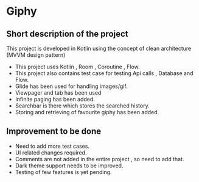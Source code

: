 # Giphy

## Short description of the project
This project is developed in Kotlin using the concept of clean architecture (MVVM design pattern)
- This project uses Kotlin , Room , Coroutine , Flow.
- This project also contains test case for testing Api calls , Database and Flow.
- Glide has been used for handling images/gif.
- Viewpager and tab has been used
- Infinite paging has been added.
- Searchbar is there which stores the searched history.
- Storing and retrieving of favourite giphy has been added.

## Improvement to be done
- Need to add more test cases.
- UI related changes required.
- Comments are not added in the entire project , so need to add that.
- Dark theme support needs to be improved.
- Testing of few features is yet pending.
